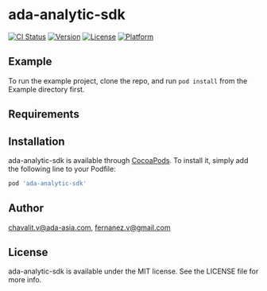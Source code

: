 # ada-analytic-sdk

[![CI Status](https://img.shields.io/travis/chavalit.v@ada-asia.com/ada-analytic-sdk.svg?style=flat)](https://travis-ci.org/chavalit.v@ada-asia.com/ada-analytic-sdk)
[![Version](https://img.shields.io/cocoapods/v/ada-analytic-sdk.svg?style=flat)](https://cocoapods.org/pods/ada-analytic-sdk)
[![License](https://img.shields.io/cocoapods/l/ada-analytic-sdk.svg?style=flat)](https://cocoapods.org/pods/ada-analytic-sdk)
[![Platform](https://img.shields.io/cocoapods/p/ada-analytic-sdk.svg?style=flat)](https://cocoapods.org/pods/ada-analytic-sdk)

## Example

To run the example project, clone the repo, and run `pod install` from the Example directory first.

## Requirements

## Installation

ada-analytic-sdk is available through [CocoaPods](https://cocoapods.org). To install
it, simply add the following line to your Podfile:

```ruby
pod 'ada-analytic-sdk'
```

## Author

chavalit.v@ada-asia.com, fernanez.v@gmail.com

## License

ada-analytic-sdk is available under the MIT license. See the LICENSE file for more info.
